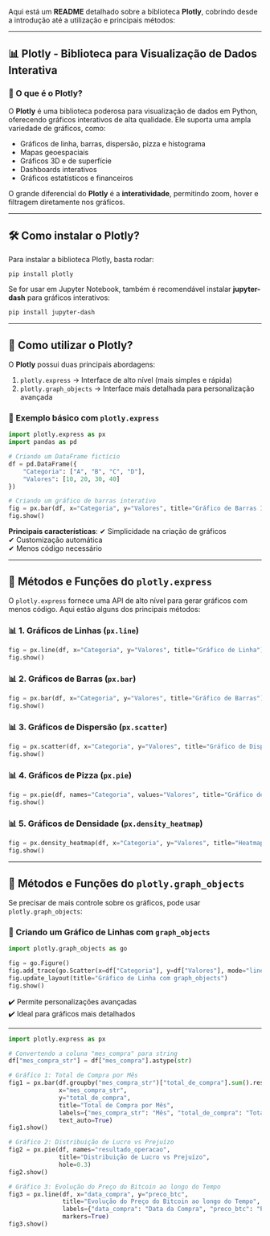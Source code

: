 Aqui está um **README** detalhado sobre a biblioteca **Plotly**, cobrindo desde a introdução até a utilização e principais métodos:

---

## 📊 Plotly - Biblioteca para Visualização de Dados Interativa

### 🔹 O que é o Plotly?
O **Plotly** é uma biblioteca poderosa para visualização de dados em Python, oferecendo gráficos interativos de alta qualidade. Ele suporta uma ampla variedade de gráficos, como:
- Gráficos de linha, barras, dispersão, pizza e histograma
- Mapas geoespaciais
- Gráficos 3D e de superfície
- Dashboards interativos
- Gráficos estatísticos e financeiros

O grande diferencial do **Plotly** é a **interatividade**, permitindo zoom, hover e filtragem diretamente nos gráficos.

---

## 🛠️ Como instalar o Plotly?

Para instalar a biblioteca Plotly, basta rodar:

```bash
pip install plotly
```

Se for usar em Jupyter Notebook, também é recomendável instalar **jupyter-dash** para gráficos interativos:

```bash
pip install jupyter-dash
```

---

## 🚀 Como utilizar o Plotly?

O **Plotly** possui duas principais abordagens:
1. `plotly.express` → Interface de alto nível (mais simples e rápida)
2. `plotly.graph_objects` → Interface mais detalhada para personalização avançada

### 🔹 Exemplo básico com `plotly.express`
```python
import plotly.express as px
import pandas as pd

# Criando um DataFrame fictício
df = pd.DataFrame({
    "Categoria": ["A", "B", "C", "D"],
    "Valores": [10, 20, 30, 40]
})

# Criando um gráfico de barras interativo
fig = px.bar(df, x="Categoria", y="Valores", title="Gráfico de Barras Interativo")
fig.show()
```

**Principais características**:
✔ Simplicidade na criação de gráficos  
✔ Customização automática  
✔ Menos código necessário  

---

## 🔹 Métodos e Funções do `plotly.express`

O `plotly.express` fornece uma API de alto nível para gerar gráficos com menos código. Aqui estão alguns dos principais métodos:

### 📊 1. Gráficos de Linhas (`px.line`)
```python
fig = px.line(df, x="Categoria", y="Valores", title="Gráfico de Linha")
fig.show()
```

### 📊 2. Gráficos de Barras (`px.bar`)
```python
fig = px.bar(df, x="Categoria", y="Valores", title="Gráfico de Barras")
fig.show()
```

### 📊 3. Gráficos de Dispersão (`px.scatter`)
```python
fig = px.scatter(df, x="Categoria", y="Valores", title="Gráfico de Dispersão")
fig.show()
```

### 📊 4. Gráficos de Pizza (`px.pie`)
```python
fig = px.pie(df, names="Categoria", values="Valores", title="Gráfico de Pizza")
fig.show()
```

### 📊 5. Gráficos de Densidade (`px.density_heatmap`)
```python
fig = px.density_heatmap(df, x="Categoria", y="Valores", title="Heatmap")
fig.show()
```

---

## 🔹 Métodos e Funções do `plotly.graph_objects`
Se precisar de mais controle sobre os gráficos, pode usar `plotly.graph_objects`:

### 📌 Criando um Gráfico de Linhas com `graph_objects`
```python
import plotly.graph_objects as go

fig = go.Figure()
fig.add_trace(go.Scatter(x=df["Categoria"], y=df["Valores"], mode="lines+markers", name="Linha"))
fig.update_layout(title="Gráfico de Linha com graph_objects")
fig.show()
```

✔️ Permite personalizações avançadas  
✔️ Ideal para gráficos mais detalhados  

---

```python
import plotly.express as px

# Convertendo a coluna "mes_compra" para string
df["mes_compra_str"] = df["mes_compra"].astype(str)

# Gráfico 1: Total de Compra por Mês
fig1 = px.bar(df.groupby("mes_compra_str")["total_de_compra"].sum().reset_index(),
              x="mes_compra_str",
              y="total_de_compra",
              title="Total de Compra por Mês",
              labels={"mes_compra_str": "Mês", "total_de_compra": "Total de Compra (USD)"},
              text_auto=True)
fig1.show()

# Gráfico 2: Distribuição de Lucro vs Prejuízo
fig2 = px.pie(df, names="resultado_operacao",
              title="Distribuição de Lucro vs Prejuízo",
              hole=0.3)
fig2.show()

# Gráfico 3: Evolução do Preço do Bitcoin ao longo do Tempo
fig3 = px.line(df, x="data_compra", y="preco_btc",
               title="Evolução do Preço do Bitcoin ao longo do Tempo",
               labels={"data_compra": "Data da Compra", "preco_btc": "Preço do BTC (USD)"},
               markers=True)
fig3.show()
```

